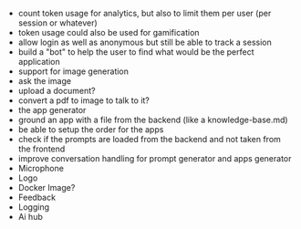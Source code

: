 - count token usage for analytics, but also to limit them per user (per session or whatever)
- token usage could also be used for gamification
- allow login as well as anonymous but still be able to track a session
- build a "bot" to help the user to find what would be the perfect application
- support for image generation
- ask the image
- upload a document?
- convert a pdf to image to talk to it?
- the app generator
- ground an app with a file from the backend (like a knowledge-base.md)
- be able to setup the order for the apps
- check if the prompts are loaded from the backend and not taken from the frontend
- improve conversation handling for prompt generator and apps generator
- Microphone
- Logo
- Docker Image?
- Feedback
- Logging
- Ai hub
